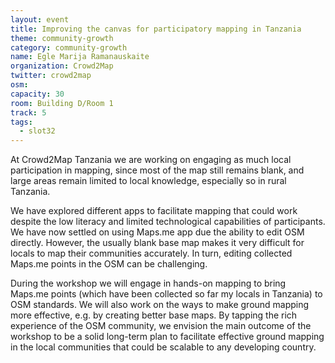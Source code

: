 ```yaml
---
layout: event
title: Improving the canvas for participatory mapping in Tanzania
theme: community-growth
category: community-growth
name: Egle Marija Ramanauskaite
organization: Crowd2Map
twitter: crowd2map
osm:
capacity: 30
room: Building D/Room 1
track: 5
tags:
  - slot32
---
```

At Crowd2Map Tanzania we are working on engaging as much local participation in mapping, since most of the map still remains blank, and large areas remain limited to local knowledge, especially so in rural Tanzania. 

We have explored different apps to facilitate mapping that could work despite the low literacy and limited technological capabilities of participants. We have now settled on using Maps.me app due the ability to edit OSM directly. However, the usually blank base map makes it very difficult for locals to map their communities accurately.  In turn, editing collected Maps.me points in the OSM can be challenging. 

During the workshop we will engage in hands-on mapping to bring Maps.me points (which have been collected so far my locals in Tanzania) to OSM standards. We will also work on the ways to make ground mapping more effective, e.g. by creating better base maps. By tapping the rich experience of the OSM community, we envision the main outcome of the workshop to be a solid long-term plan to facilitate effective ground mapping in the local communities that could be scalable to any developing country.
